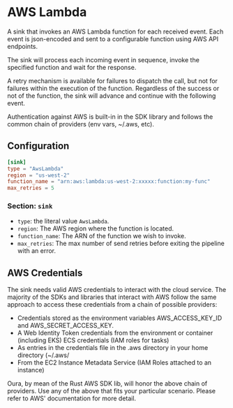 # AWS Lambda

A sink that invokes an AWS Lambda function for each received event. Each event is json-encoded and sent to a configurable function using AWS API endpoints.

The sink will process each incoming event in sequence, invoke the specified function and wait for the response.

A retry mechanism is available for failures to dispatch the call, but not for failures within the execution of the function. Regardless of the success or not of the function, the sink will advance and continue with the following event. 

Authentication against AWS is built-in in the SDK library and follows the common chain of providers (env vars, ~/.aws, etc). 

## Configuration

```toml
[sink]
type = "AwsLambda"
region = "us-west-2"
function_name = "arn:aws:lambda:us-west-2:xxxxx:function:my-func"
max_retries = 5
```

### Section: `sink`

- `type`: the literal value `AwsLambda`.
- `region`: The AWS region where the function is located.
- `function_name`: The ARN of the function we wish to invoke.
- `max_retries`: The max number of send retries before exiting the pipeline with an error.

## AWS Credentials

The sink needs valid AWS credentials to interact with the cloud service. The majority of the SDKs and libraries that interact with AWS follow the same approach to access these credentials from a chain of possible providers:

- Credentials stored as the environment variables AWS_ACCESS_KEY_ID and AWS_SECRET_ACCESS_KEY.
- A Web Identity Token credentials from the environment or container (including EKS)
   ECS credentials (IAM roles for tasks)
- As entries in the credentials file in the .aws directory in your home directory (~/.aws/
- From the EC2 Instance Metadata Service (IAM Roles attached to an instance)

Oura, by mean of the Rust AWS SDK lib, will honor the above chain of providers. Use any of the above that fits your particular scenario. Please refer to AWS' documentation for more detail.

